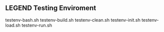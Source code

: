 ## LEGEND Testing Enviroment

testenv-bash.sh
testenv-build.sh
testenv-clean.sh
testenv-init.sh
testenv-load.sh
testenv-run.sh
